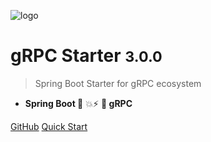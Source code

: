 ![logo](assets/images/logo.png)

# gRPC Starter <small>3.0.0</small>

> Spring Boot Starter for gRPC ecosystem

- **Spring Boot 🤜** 💥⚡ **🤛 gRPC**

[GitHub](https://github.com/DanielLiu1123/grpc-starter)
[Quick Start](zh-cn/guide/quickstart.md)
